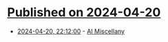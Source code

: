 # [Published on 2024-04-20](index.md)

* [2024-04-20, 22:12:00](https://soylentnews.org/article.pl?sid=24/04/19/1519229&from=rss) - [AI Miscellany](https://soylentnews.org/article.pl?sid=24/04/19/1519229&from=rss)
